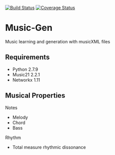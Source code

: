[![Build Status](https://travis-ci.org/capalmer1013/Music-Gen.svg?branch=refactor)](https://travis-ci.org/capalmer1013/Music-Gen)
[![Coverage Status](https://coveralls.io/repos/github/capalmer1013/Music-Gen/badge.svg?branch=refactor)](https://coveralls.io/github/capalmer1013/Music-Gen?branch=refactor)
# Music-Gen
Music learning and generation with musicXML files

## Requirements
* Python 2.7.9
* Music21 2.2.1
* Networkx 1.11

## Musical Properties

Notes

* Melody
* Chord
* Bass

Rhythm

* Total measure rhythmic dissonance
